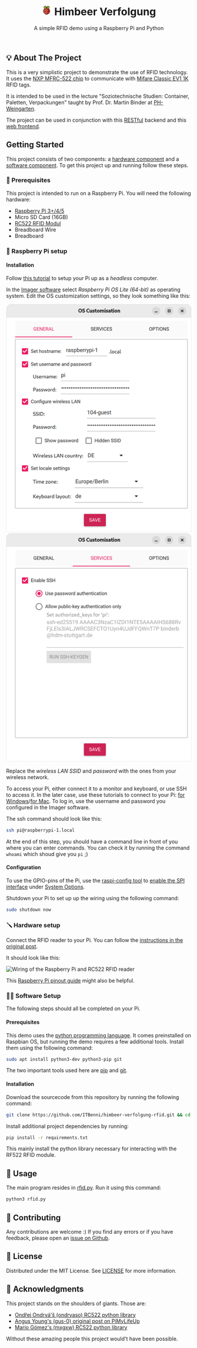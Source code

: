 <div align="center">

# <img src="docs/raspberry-pi.svg" style="height: 1em; aspect-ratio: 1/1; " aria-hidden="true"> Himbeer Verfolgung

A simple RFID demo using a Raspberry Pi and Python

<br/>

</div>


## 💡 About The Project

This is a very simplistic project to demonstrate the use of RFID technology.
It uses the [NXP MFRC-522 chip](https://www.nxp.com/docs/en/data-sheet/MFRC522.pdf) to communicate with [Mifare Classic EV1 1K](https://www.nxp.com/docs/en/data-sheet/MF1S50YYX_V1.pdf) RFID tags. 

It is intended to be used in the lecture "Soziotechnische Studien: Container, Paletten, Verpackungen" taught by Prof. Dr. Martin Binder at [PH-Weingarten](https://technik.ph-weingarten.de/das-fach/das-fach/).

The project can be used in conjunction with this [RESTful](https://github.com/ITBenni/himbeer-verfolgung-api) backend and this [web frontend](https://github.com/ITBenni/himbeer-verfolgung-frontend). 


## Getting Started

This project consists of two components: a [hardware component](#raspberry-pi-setup) and a [software component](#software-setup).
To get this project up and running follow these steps.

### 🛒 Prerequisites

This project is intended to run on a Raspberry Pi.
You will need the following hardware: 

- [Raspberry Pi 3+/4/5](https://www.berrybase.de/en/raspberry-pi-4-computer-modell-b-4gb-ram)
- Micro SD Card (16GB)
- [RC522 RFID Modul](https://www.reichelt.de/entwicklerboards-rfid-modul-nxp-mfrc-522-debo-rfid-rc522-p192147.html)
- Breadboard Wire
- Breadboard


### 🥧 Raspberry Pi setup

#### Installation

Follow [this tutorial](https://www.raspberrypi.com/documentation/computers/getting-started.html) to setup your Pi up as a *headless* computer.

In the [Imager software](https://www.raspberrypi.com/software/) select *Raspberry Pi OS Lite (64-bit)* as operating system.
Edit the OS customization settings, so they look something like this:

![](docs/raspberry-setup-1.png)
![](docs/raspberry-setup-2.png)

Replace the *wireless LAN SSID* and *password* with the ones from your wireless network.

To access your Pi, either connect it to a monitor and keyboard, or use SSH to access it. 
In the later case, use these tutorials to connect to your Pi: [for Windows](https://www.raspberrypi.com/documentation/computers/remote-access.html#secure-shell-from-windows-10)/[for Mac](https://www.raspberrypi.com/documentation/computers/remote-access.html#secure-shell-from-linux-or-mac-os). 
To log in, use the username and password you configured in the Imager software. 

The ssh command should look like this:

```sh
ssh pi@raspberrypi-1.local
```

At the end of this step, you should have a command line in front of you where you can enter commands. 
You can check it by running the command `whoami` which shoud give you `pi` ;)


#### Configuration

To use the GPIO-pins of the Pi, use the [raspi-config tool](https://www.raspberrypi.com/documentation/computers/configuration.html#raspi-config) to [enable the SPI interface](https://www.raspberrypi.com/documentation/computers/configuration.html#spi) under [System Options](https://www.raspberrypi.com/documentation/computers/configuration.html#system-options). 

Shutdown your Pi to set up up the wiring using the following command:

```sh
sudo shutdown now
```


### 🪛 Hardware setup

Connect the RFID reader to your Pi. 
You can follow the [instructions in the original post](https://pimylifeup.com/raspberry-pi-rfid-rc522/#wiring-the-rfid-rc522).

It should look like this: 

![Wiring of the Raspberry Pi and RC522 RFID reader](https://pimylifeup.com/wp-content/uploads/2017/10/RFID-Fritz-v2.png)

This [Raspberry Pi pinout guide](https://pinout.xyz) might also be helpful. 

### 🧑‍💻 Software Setup

The following steps should all be completed on your Pi.

#### Prerequisites

This demo uses the [python programming language](https://docs.python.org/3/tutorial/index.html). 
It comes preinstalled on Raspbian OS, but running the demo requires a few additional tools. 
Install them using the following command: 

```sh
sudo apt install python3-dev python3-pip git
```

The two important tools used here are [pip](https://pip.pypa.io/en/stable/) and [git](https://git-scm.com/video/what-is-version-control). 

#### Installation

Download the sourcecode from this repository by running the following command:

```sh
git clone https://github.com/ITBenni/himbeer-verfolgung-rfid.git && cd himbeer-verfolgung-rfid
```

Install additional project dependencies by running:

```sh
pip install -r requirements.txt
```

This mainly install the python library necessary for interacting with the RF522 RFID module. 


## 🐛 Usage

The main program resides in [rfid.py](/rfid.py).
Run it using this command:

```sh
python3 rfid.py
```


## 🤝 Contributing

Any contributions are welcome :)
If you find any errors or if you have feedback, please open an [issue on Github](https://github.com/ITBenni/himbeer-verfolgung-rfid/issues).



## 📜 License

Distributed under the MIT License. See [LICENSE](LICENSE) for more information.


## 🙏 Acknowledgments

This project stands on the shoulders of giants. Those are: 

- [Ondřej Ondryá'š (ondryaso) RC522 python library](https://github.com/ondryaso/pi-rc522)
- [Angus Young's (gus-0) original post on PiMyLifeUp](https://pimylifeup.com/raspberry-pi-rfid-rc522/#wiring-the-rfid-rc522)
- [Mario Gómez's (mxgxw) RC522 python library](https://github.com/mxgxw/MFRC522-python)

Without these amazing people this project would't have been possible. 
